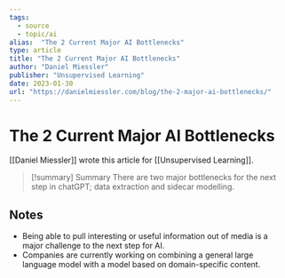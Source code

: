 ```yaml
---
tags:
  - source
  - topic/ai
alias:  "The 2 Current Major AI Bottlenecks"
type: article
title: "The 2 Current Major AI Bottlenecks"
author: "Daniel Miessler"
publisher: "Unsupervised Learning"
date: 2023-01-30
url: "https://danielmiessler.com/blog/the-2-major-ai-bottlenecks/"
---
```

# The 2 Current Major AI Bottlenecks
[[Daniel Miessler]] wrote this article for [[Unsupervised Learning]].

> [!summary] Summary
> There are two major bottlenecks for the next step in chatGPT; data extraction and sidecar modelling.

## Notes
- Being able to pull interesting or useful information out of media is a major challenge to the next step for AI.
- Companies are currently working on combining a general large language model with a model based on domain-specific content.
